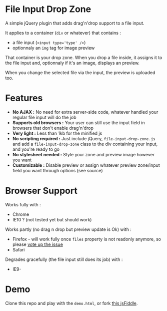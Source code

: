 File Input Drop Zone
====================

A simple jQuery plugin that adds drag'n'drop support to a file input.

It applies to a container (`div` or whatever) that contains :

* a file input (`<input type='type' />`)
* optionnaly an `img` tag for image preview

That container is your drop zone. When you drop a file inside, it assigns it to the file input and, optionnaly if it's an image, displays an preview.

When you change the selected file via the input, the preview is uploaded too.

Features
========

* **No AJAX :** No need for extra server-side code, whatever handled your regular file input will do the job
* **Supports old browsers :** Your user can still use the input field in browsers that don't enable drag'n'drop
* **Very light :** Less than 1kb for the minified js
* **No scripting required :** Just include jQuery, `file-input-drop-zone.js` and add a `file-input-drop-zone` class to the div containing your input, and you're ready to go
* **No stylesheet needed :** Style your zone and preview image however you want
* **Customizable :** Disable preview or assign whatever preview zone/input field you want through options (see source)

Browser Support
===============

Works fully with :

* Chrome
* IE10 ? (not tested yet but should work)

Works partly (no drag n drop but preview update is Ok) with :

* Firefox - will work fully once `files` property is not readonly anymore, so please [vote up the issue](https://bugzilla.mozilla.org/show_bug.cgi?id=757664)
* Safari

Degrades gracefully (the file input still does its job) with :

* IE9-

Demo
====

Clone this repo and play with the `demo.html`, or fork [this jsFiddle](http://jsfiddle.net/ejoubaud/PdNvd/last/).